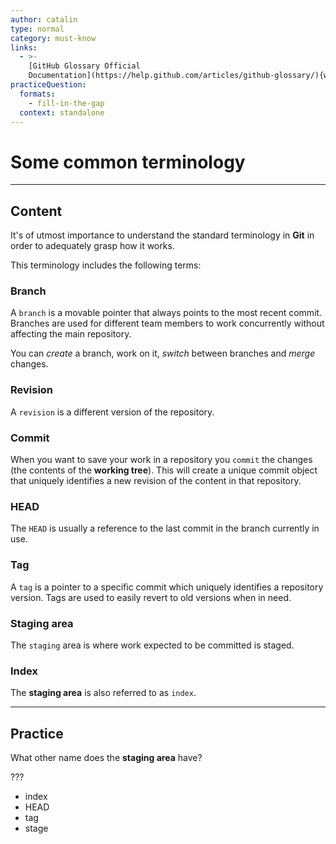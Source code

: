 ```yaml
---
author: catalin
type: normal
category: must-know
links:
  - >-
    [GitHub Glossary Official
    Documentation](https://help.github.com/articles/github-glossary/){website}
practiceQuestion:
  formats:
    - fill-in-the-gap
  context: standalone
---
```


# Some common terminology


---

## Content

It's of utmost importance to understand the standard terminology in **Git** in order to adequately grasp how it works.

This terminology includes the following terms:

### Branch

A `branch` is a movable pointer that always points to the most recent commit. Branches are used for different team members to work concurrently without affecting the main repository.

You can *create* a branch, work on it, *switch* between branches and *merge* changes.

### Revision

A `revision` is a different version of the repository.

### Commit

When you want to save your work in a repository you `commit` the changes (the contents of the **working tree**). This will create a unique commit object that uniquely identifies a new revision of the content in that repository.

### HEAD

The `HEAD` is usually a reference to the last commit in the branch currently in use.

### Tag

A `tag` is a pointer to a specific commit which uniquely identifies a repository version. Tags are used to easily revert to old versions when in need.

### Staging area

The `staging` area is where work expected to be committed is staged.

### Index

The **staging area** is also referred to as `index`.


---

## Practice

What other name does the **staging area** have?

???

- index
- HEAD
- tag
- stage
